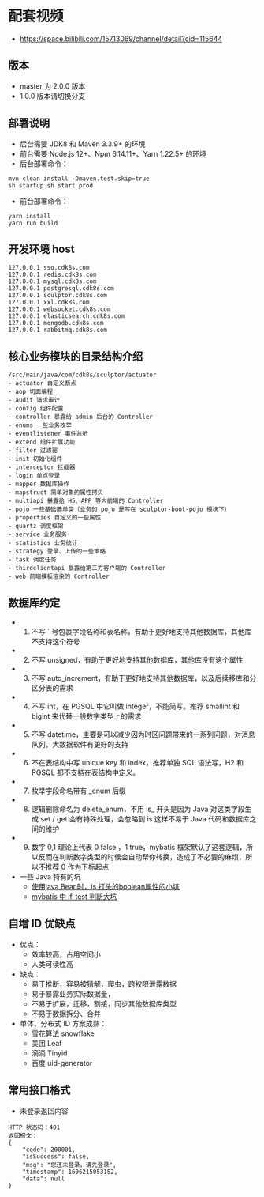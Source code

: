 # 配套视频

- <https://space.bilibili.com/15713069/channel/detail?cid=115644>

## 版本

- master 为 2.0.0 版本
- 1.0.0 版本请切换分支

## 部署说明

- 后台需要 JDK8 和 Maven 3.3.9+ 的环境
- 前台需要 Node.js 12+、Npm 6.14.11+、Yarn 1.22.5+ 的环境
- 后台部署命令：
```
mvn clean install -Dmaven.test.skip=true
sh startup.sh start prod
```

- 前台部署命令：
```
yarn install
yarn run build
```

## 开发环境 host

```
127.0.0.1 sso.cdk8s.com
127.0.0.1 redis.cdk8s.com
127.0.0.1 mysql.cdk8s.com
127.0.0.1 postgresql.cdk8s.com
127.0.0.1 sculptor.cdk8s.com
127.0.0.1 xxl.cdk8s.com
127.0.0.1 websocket.cdk8s.com
127.0.0.1 elasticsearch.cdk8s.com
127.0.0.1 mongodb.cdk8s.com
127.0.0.1 rabbitmq.cdk8s.com
```

## 核心业务模块的目录结构介绍

```
/src/main/java/com/cdk8s/sculptor/actuator
- actuator 自定义断点
- aop 切面编程
- audit 请求审计
- config 组件配置
- controller 暴露给 admin 后台的 Controller
- enums 一些业务枚举
- eventlistener 事件监听
- extend 组件扩展功能
- filter 过滤器
- init 初始化组件
- interceptor 拦截器
- login 单点登录
- mapper 数据库操作
- mapstruct 简单对象的属性拷贝
- multiapi 暴露给 H5、APP 等大前端的 Controller
- pojo 一些基础简单类（业务的 pojo 是写在 sculptor-boot-pojo 模块下）
- properties 自定义的一些属性
- quartz 调度框架
- service 业务服务
- statistics 业务统计
- strategy 登录、上传的一些策略
- task 调度任务
- thirdclientapi 暴露给第三方客户端的 Controller
- web 前端模板渲染的 Controller
```

## 数据库约定

- 1. 不写 ` 号包裹字段名称和表名称，有助于更好地支持其他数据库，其他库不支持这个符号
- 2. 不写 unsigned，有助于更好地支持其他数据库，其他库没有这个属性
- 3. 不写 auto_increment，有助于更好地支持其他数据库，以及后续移库和分区分表的需求
- 4. 不写 int，在 PGSQL 中它叫做 integer，不能简写。推荐 smallint 和 bigint 来代替一般数字类型上的需求
- 5. 不写 datetime，主要是可以减少因为时区问题带来的一系列问题，对消息队列，大数据软件有更好的支持
- 6. 不在表结构中写 unique key 和 index，推荐单独 SQL 语法写，H2 和 PGSQL 都不支持在表结构中定义。
- 7. 枚举字段命名带有 _enum 后缀
- 8. 逻辑删除命名为 delete_enum，不用 is_ 开头是因为 Java 对这类字段生成 set / get 会有特殊处理，会忽略到 is 这样不易于 Java 代码和数据库之间的维护
- 9. 数字 0,1 理论上代表 0 false ，1 true，mybatis 框架默认了这套逻辑，所以反而在判断数字类型的时候会自动帮你转换，造成了不必要的麻烦，所以不推荐 0 作为下标起点
- 一些 Java 特有的坑
    - [使用java Bean时，is 打头的boolean属性的小坑](https://blog.csdn.net/sdfgedcx/article/details/91953744)
    - [mybatis 中 if-test 判断大坑](https://www.cnblogs.com/grasp/p/11268049.html)

## 自增 ID 优缺点

- 优点：
    - 效率较高，占用空间小
    - 人类可读性高
- 缺点：
    - 易于推断，容易被猜解，爬虫，跨权限泄露数据
    - 易于暴露业务实际数据量，
    - 不易于扩展，迁移，割接，同步其他数据库类型
    - 不易于数据拆分、合并
- 单体、分布式 ID 方案成熟：
    - 雪花算法 snowflake
    - 美团 Leaf
    - 滴滴 Tinyid
    - 百度 uid-generator


## 常用接口格式

- 未登录返回内容

```
HTTP 状态码：401
返回报文：
{
    "code": 200001,
    "isSuccess": false,
    "msg": "您还未登录，请先登录",
    "timestamp": 1606215053152,
    "data": null
}
```


